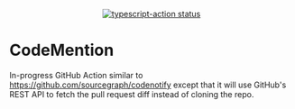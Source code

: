 <p align="center">
  <a href="https://github.com/tobyhs/codemention/actions"><img alt="typescript-action status" src="https://github.com/tobyhs/codemention/workflows/build-test/badge.svg"></a>
</p>

# CodeMention

In-progress GitHub Action similar to https://github.com/sourcegraph/codenotify except that it will use GitHub's REST API to fetch the pull request diff instead of cloning the repo.

